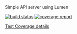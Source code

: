 Simple API server using Lumen


[![build status](https://gitlab.com/gotrecillo/ManyPizzas/badges/master/build.svg)](https://gitlab.com/gotrecillo/ManyPizzas/commits/master)
[![coverage report](https://gitlab.com/gotrecillo/ManyPizzas/badges/master/coverage.svg)](https://gitlab.com/gotrecillo/ManyPizzas/commits/master)



[Test Coverage details](https://gotrecillo.gitlab.io/ManyPizzas/)